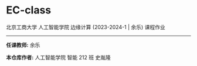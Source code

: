 # EC-class

北京工商大学 人工智能学院 边缘计算 (2023-2024-1 | 余乐) 课程作业

---

**任课教师:** 余乐

**本仓库作者:** 人工智能学院 智能 212 班 史胤隆
